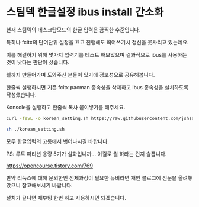 # 스팀덱 한글설정 ibus install 간소화

현재 스팀덱의 데스크탑모드의 한글 입력은 끔찍한 수준입니다.

특히나 fcitx의 단어단위 설정을 끄고 진행해도 띄어쓰기시 정신을 못차리고 있는데요.


이를 해결하기 위해 몇가지 입력기를 테스트 해보았으며 결과적으로 ibus를 사용하는 것이 낫다는 판단이 섰습니다.

쉘까지 만들어가며 도와주신 분들이 있기에 정보성으로 공유해봅니다.


한줄씩 실행하시면 기존 fcitx pacman 종속성을 삭제하고 ibus 종속성을 설치하도록 작성했습니다.



Konsole을 실행하고 한줄씩 복사 붙여넣기를 해주세요.

```sh
curl -fsSL -o korean_setting.sh https://raw.githubusercontent.com/jshsakura/steamdeck/main/korean_setting.sh
```

```sh
sh ./korean_setting.sh
```



모두 한글입력의 고통에서 벗어나시길 바랍니다.


PS: 루트 파티션 용량 5기가 실화입니까... 이걸로 뭘 하라는 건지 슬픕니다.




https://opencourse.tistory.com/769


만약 리눅스에 대해 문외한인 전체과정이 필요한 뉴비라면 개인 블로그에 전문을 올려놓았으니 참고해보시기 바랍니다.


설치가 끝나면 재부팅 한번 하고 사용하시면 되겠습니다.
